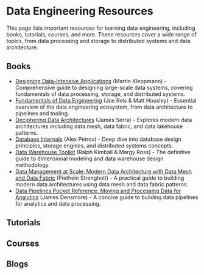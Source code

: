 # Data Engineering Resources

This page lists important resources for learning data engineering, including books, tutorials, courses, and more. These resources cover a wide range of topics, from data processing and storage to distributed systems and data architecture.

## Books

- [Designing Data-Intensive Applications](https://www.oreilly.com/library/view/designing-data-intensive-applications/9781491903063/) (Martin Kleppmann) - Comprehensive guide to designing large-scale data systems, covering fundamentals of data processing, storage, and distributed systems.
- [Fundamentals of Data Engineering](https://www.oreilly.com/library/view/fundamentals-of-data/9781098108298/) (Joe Reis & Matt Housley) - Essential overview of the data engineering ecosystem, from data architecture to pipelines and tooling.
- [Deciphering Data Architectures](https://www.oreilly.com/library/view/deciphering-data-architectures/9781098150754/) (James Serra) - Explores modern data architectures including data mesh, data fabric, and data lakehouse patterns.
- [Database Internals](https://www.oreilly.com/library/view/database-internals/9781492040330/) (Alex Petrov) - Deep dive into database design principles, storage engines, and distributed systems concepts.
- [Data Warehouse Toolkit](https://www.amazon.com/Data-Warehouse-Toolkit-Definitive-Dimensional/dp/B01ABXEKI8) (Ralph Kimball & Margy Ross) - The definitive guide to dimensional modeling and data warehouse design methodology.
- [Data Management at Scale: Modern Data Architecture with Data Mesh and Data Fabric](https://www.amazon.ca/Data-Management-Scale-Modern-Architecture/dp/1098138864/ref=asc_df_1098138864/?tag=googleshopc0c-20&linkCode=df0&hvadid=706745562943&hvpos=&hvnetw=g&hvrand=17582599001257873810&hvpone=&hvptwo=&hvqmt=&hvdev=c&hvdvcmdl=&hvlocint=&hvlocphy=9197976&hvtargid=pla-1938067031900&psc=1&mcid=58d8a6acd62a351ba738e9315b569831&gad_source=1) (Piethein Strengholt) - A practical guide to building modern data architectures using data mesh and data fabric patterns.
- [Data Pipelines Pocket Reference: Moving and Processing Data for Analytics](https://www.amazon.ca/Data-Pipelines-Pocket-Reference-Processing/dp/1492087831/ref=asc_df_1492087831/?tag=googleshopc0c-20&linkCode=df0&hvadid=706840526768&hvpos=&hvnetw=g&hvrand=13096171843272468600&hvpone=&hvptwo=&hvqmt=&hvdev=c&hvdvcmdl=&hvlocint=&hvlocphy=9197976&hvtargid=pla-1159839384649&psc=1&mcid=4fc8c773f3cc3edabd7b05bfa9c3c2c3&gad_source=1) (James Densmore) - A concise guide to building data pipelines for analytics and data processing.

## Tutorials

## Courses

## Blogs
